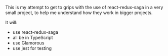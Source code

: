 This is my attempt to get to grips with the use of react-redux-saga in a very small project, to help me understand how they work in bigger projects.

It will:
- use react-redux-saga
- all be in TypeScript
- use Glamorous
- use jest for testing
